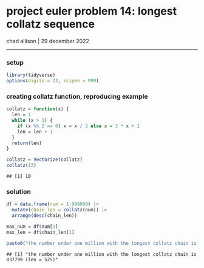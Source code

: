 project euler problem 14: longest collatz sequence
================
chad allison \| 29 december 2022

------------------------------------------------------------------------

### setup

``` r
library(tidyverse)
options(digits = 22, scipen = 999)
```

### creating collatz function, reproducing example

``` r
collatz = function(x) {
  len = 1
  while (x > 1) {
    if (x %% 2 == 0) x = x / 2 else x = 3 * x + 1
    len = len + 1
  }
  return(len)
}

collatz = Vectorize(collatz)
collatz(13)
```

    ## [1] 10

### solution

``` r
df = data.frame(num = 1:999999) |>
  mutate(chain_len = collatz(num)) |>
  arrange(desc(chain_len))

max_num = df$num[1]
max_len = df$chain_len[1]

paste0("the number under one million with the longest collatz chain is ", max_num, " (len = ", max_len, ")")
```

    ## [1] "the number under one million with the longest collatz chain is 837799 (len = 525)"
